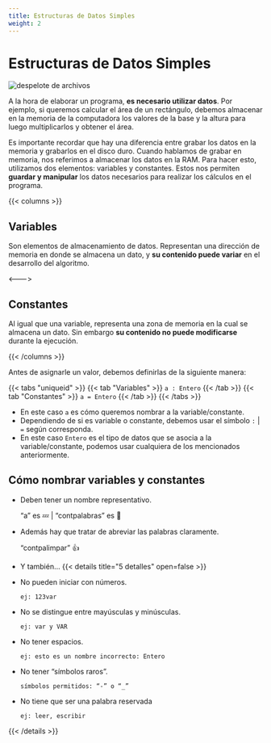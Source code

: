 ```yaml
---
title: Estructuras de Datos Simples
weight: 2
---
```


# Estructuras de Datos Simples

![despelote de archivos](/aed-docs/images/archiver.jpg)

A la hora de elaborar un programa, **es necesario utilizar datos**. Por ejemplo, si queremos calcular el área de un rectángulo, debemos almacenar en la memoria de la computadora los valores de la base y la altura para luego multiplicarlos y obtener el área.

Es importante recordar que hay una diferencia entre grabar los datos en la memoria y grabarlos en el disco duro. Cuando hablamos de grabar en memoria, nos referimos a almacenar los datos en la RAM. Para hacer esto, utilizamos dos elementos: variables y constantes. Estos nos permiten **guardar y manipular** los datos necesarios para realizar los cálculos en el programa.

{{< columns >}}
## Variables
Son elementos de almacenamiento de datos. Representan una dirección de memoria en donde se almacena un dato, y **su contenido puede variar** en el desarrollo del algoritmo.

<---> 

## Constantes
Al igual que una variable, representa una zona de memoria en la cual se almacena un dato. Sin embargo **su contenido no puede modificarse** durante la ejecución.

{{< /columns >}}

Antes de asignarle un valor, debemos definirlas de la siguiente manera:

{{< tabs "uniqueid" >}}
{{< tab "Variables" >}} ```a : Entero``` {{< /tab >}}
{{< tab "Constantes" >}} ```a = Entero``` {{< /tab >}}
{{< /tabs >}}

- En este caso `a` es cómo queremos nombrar a la variable/constante.
- Dependiendo de si es variable o constante, debemos usar el símbolo `:` | `=` según corresponda.
- En este caso `Entero` es el tipo de datos que se asocia a la variable/constante, podemos usar cualquiera de los mencionados anteriormente.

## Cómo nombrar variables y constantes

- Deben tener un nombre representativo.

    “a” es 💤 | “contpalabras” es 👼

- Además hay que tratar de abreviar las palabras claramente.

    “contpalimpar” 👍

- Y también…
    {{< details title="5 detalles" open=false >}}

- No pueden iniciar con números.

    `ej: 123var`
- No se distingue entre mayúsculas y minúsculas.

    `ej: var y VAR`
- No tener espacios.

    `ej: esto es un nombre incorrecto: Entero`
- No tener “símbolos raros”.

    `símbolos permitidos: “-” o “_”`
- No tiene que ser una palabra reservada

    `ej: leer, escribir`

{{< /details >}}
